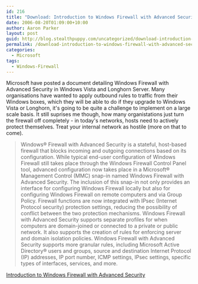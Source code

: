 ```yaml
---
id: 216
title: "Download: Introduction to Windows Firewall with Advanced Security"
date: 2006-08-20T01:09:00+10:00
author: Aaron Parker
layout: post
guid: http://blog.stealthpuppy.com/uncategorized/download-introduction-to-windows-firewall-with-advanced-security
permalink: /download-introduction-to-windows-firewall-with-advanced-security/
categories:
  - Microsoft
tags:
  - Windows-Firewall
---
```

Microsoft have posted a document detailing Windows Firewall with Advanced Security in Windows Vista and Longhorn Server. Many organisations have wanted to apply outbound rules to traffic from their Windows boxes, which they will be able to do if they upgrade to Windows Vista or Longhorn, it's going to be quite a challenge to implement on a large scale basis. It still suprises me though, how many organistations just turn the firewall off completely - in today's networks, hosts need to actively protect themselves. Treat your internal network as hostile (more on that to come).

> Windows® Firewall with Advanced Security is a stateful, host-based firewall that blocks incoming and outgoing connections based on its configuration. While typical end-user configuration of Windows Firewall still takes place through the Windows Firewall Control Panel tool, advanced configuration now takes place in a Microsoft® Management Control (MMC) snap-in named Windows Firewall with Advanced Security. The inclusion of this snap-in not only provides an interface for configuring Windows Firewall locally but also for configuring Windows Firewall on remote computers and via Group Policy. Firewall functions are now integrated with IPsec (Internet Protocol security) protection settings, reducing the possibility of conflict between the two protection mechanisms. Windows Firewall with Advanced Security supports separate profiles for when computers are domain-joined or connected to a private or public network. It also supports the creation of rules for enforcing server and domain isolation policies. Windows Firewall with Advanced Security supports more granular rules, including Microsoft Active Directory® users and groups, source and destination Internet Protocol (IP) addresses, IP port number, ICMP settings, IPsec settings, specific types of interfaces, services, and more.

[Introduction to Windows Firewall with Advanced Security](http://www.microsoft.com/downloads/details.aspx?FamilyID=df192e1b-a92a-4075-9f69-c12b7c54b52b&DisplayLang=en)